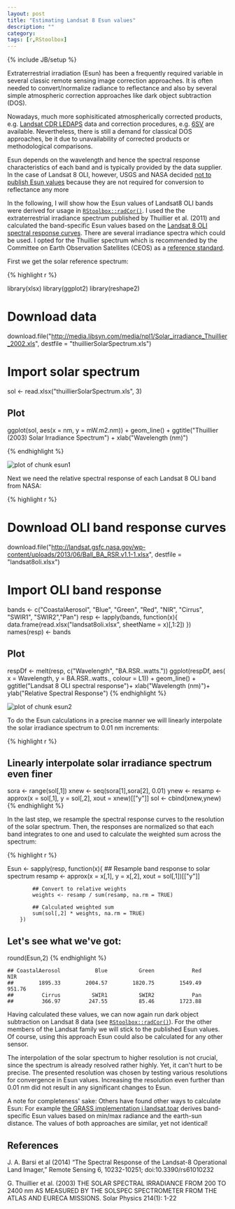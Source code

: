 ```yaml
---
layout: post
title: "Estimating Landsat 8 Esun values"
description: ""
category: 
tags: [r,RStoolbox]
---
```

{% include JB/setup %}


Extraterrestrial irradiation (Esun) has been a frequently required variable in several classic remote sensing image correction approaches. 
It is often needed to convert/normalize radiance to reflectance and also by several simple atmospheric correction approaches like dark object subtraction (DOS).

Nowadays, much more sophisiticated atmospherically corrected products, e.g. [Landsat CDR LEDAPS](http://landsat.usgs.gov/CDR_LSR.php) data
 and correction procedures, e.g. [6SV](http://6s.ltdri.org) are available.
Nevertheless, there is still a demand for classical DOS approaches, be it due to unavailability of corrected products or methodological comparisons. 

Esun depends on the wavelength and hence the spectral response characteristics of each band and is typically provided by the data supplier. 
In the case of Landsat 8 OLI, however, USGS and NASA decided [not to publish Esun values](http://landsat.usgs.gov/ESUN.php) because they are not required for conversion to reflectance any more 

In the following, I will show how the Esun values of Landsat8  OLI bands 
were derived for usage in [`RStoolbox::radCor()`](http://bleutner.github.io/RStoolbox/rstbx-docu/radCor.html).
I used the the extraterrestrial irradiance spectrum published by Thuillier et al. (2011) and calculated the band-specific Esun 
values based on the [Landsat 8 OLI spectral response curves](http://landsat.gsfc.nasa.gov/?p=5779).
There are several irradiance spectra which could be used. 
I opted for the Thuillier spectrum which is recommended by the Committee on Earth Observation Satellites (CEOS) 
as a [reference standard](https://eocalibration.wordpress.com/2006/12/15/ceos-recommended-solar-irradiance-spectrum-for-use-in-earth-observation-applications/).


First we get the solar reference spectrum:

 
{% highlight r %} 

library(xlsx)
 library(ggplot2)
 library(reshape2)
 
 # Download data
 download.file("http://media.libsyn.com/media/npl1/Solar_irradiance_Thuillier_2002.xls",
   destfile = "thuillierSolarSpectrum.xls")
 
 # Import solar spectrum
 sol <- read.xlsx("thuillierSolarSpectrum.xls", 3)
 
 ## Plot
 ggplot(sol, aes(x = nm, y = mW.m2.nm)) + geom_line() +
    ggtitle("Thuillier (2003) Solar Irradiance Spectrum") +
    xlab("Wavelength (nm)") 

{% endhighlight %}
 
 ![plot of chunk esun1]({{BASE_PATH}}/assets/knitFigs/esun1-1.png) 

Next we need the relative spectral response of each Landsat 8 OLI band from NASA:


{% highlight r %} 

# Download OLI band response curves
download.file("http://landsat.gsfc.nasa.gov/wp-content/uploads/2013/06/Ball_BA_RSR.v1.1-1.xlsx", 
  destfile = "landsat8oli.xlsx")

# Import OLI band response
bands <- c("CoastalAerosol", "Blue", "Green", "Red", "NIR", "Cirrus", "SWIR1", "SWIR2","Pan")
resp <- lapply(bands, function(x){
            data.frame(read.xlsx("landsat8oli.xlsx", sheetName = x)[,1:2])
        })
names(resp) <- bands

## Plot
respDf <- melt(resp, c("Wavelength", "BA.RSR..watts."))
ggplot(respDf, aes( x = Wavelength, y = BA.RSR..watts., colour = L1)) +
    geom_line() + ggtitle("Landsat 8 OLI spectral response")+
    xlab("Wavelength (nm)")+
    ylab("Relative Spectral Response")
{% endhighlight %}

![plot of chunk esun2]({{BASE_PATH}}/assets/knitFigs/esun2-1.png) 


To do the Esun calculations in a precise manner we will linearly interpolate the solar irradiance spectrum to 0.01 nm increments: 


{% highlight r %} 

## Linearly interpolate solar irradiance spectrum even finer
sora <- range(sol[,1])
xnew <- seq(sora[1],sora[2], 0.01)
ynew <- resamp  <- approx(x = sol[,1], y = sol[,2], xout = xnew)[["y"]]
sol  <- cbind(xnew,ynew)
{% endhighlight %}

In the last step, we resample the spectral response curves to the resolution of the solar spectrum.
Then, the responses are normalized so that each band integrates to one and used to calculate the weighted sum across the spectrum:  


{% highlight r %} 

Esun <- sapply(resp, function(x){
            ## Resample band response to solar spectrum
            resamp  <- approx(x = x[,1], y = x[,2], xout = sol[,1])[["y"]]
            
            ## Convert to relative weights  
            weights <- resamp / sum(resamp, na.rm = TRUE)
            
            ## Calculated weighted sum
            sum(sol[,2] * weights, na.rm = TRUE)            
        })

## Let's see what we've got:
round(Esun,2) 
{% endhighlight %}

```
## CoastalAerosol           Blue          Green            Red            NIR 
##        1895.33        2004.57        1820.75        1549.49         951.76 
##         Cirrus          SWIR1          SWIR2            Pan 
##         366.97         247.55          85.46        1723.88
```
Having calculated these values, we can now again run dark object subtraction on Landsat 8 data (see [`RStoolbox::radCor()`](http://bleutner.github.io/RStoolbox/rstbx-docu/radCor.html)). 
For the other members of the Landsat family we will stick to the published Esun values. 
Of course, using this approach Esun could also be calculated for any other sensor.

The interpolation of the solar spectrum to higher resolution is not crucial, since the spectrum is already resolved rather highly.
Yet, it can't hurt to be precise. The presented resolution was chosen by testing various resolutions for convergence in Esun values. 
Increasing the resolution even further than 0.01 nm did not result in any significant changes to Esun.  
 
A note for completeness' sake: Others have found other ways to calculate Esun: 
For example [the GRASS implementation i.landsat.toar](https://grass.osgeo.org/grass71/manuals/i.landsat.toar.html) derives band-specific Esun values based on min/max radiance and the earth-sun distance. 
The values of both approaches are similar, yet not identical!

 
## References 
 
J. A. Barsi et al (2014) “The Spectral Response of the Landsat-8 Operational Land Imager,” 
Remote Sensing 6, 10232-10251; doi:10.3390/rs61010232
 
G. Thuillier et al. (2003) 
THE SOLAR SPECTRAL IRRADIANCE FROM 200 TO 2400 nm AS MEASURED BY THE SOLSPEC SPECTROMETER FROM THE ATLAS AND EURECA MISSIONS. 
Solar Physics 214(1): 1-22
